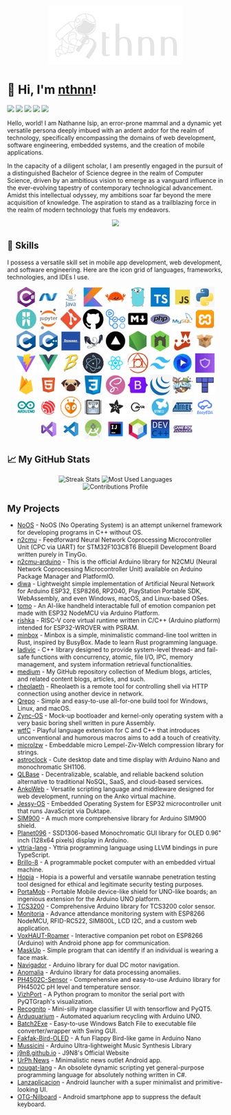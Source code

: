 <p align="center">
	<img src="img_nthnn.png" width="310" />
</p>

# 🚀 Hi, I'm [nthnn](https://nthnn.github.io)!

<a href="#"><img src="https://img.shields.io/badge/OS-KaOS%20Linux-kaos?logo=linux&labelColor=gray&logoColor=white&color=007ec6" /></a> <a href="https://twitter.com/nathannestein"><img src="https://img.shields.io/badge/Twitter-@nathannestein-X?logo=Twitter&labelColor=gray&logoColor=white&color=007ec6" /></a> <a href="https://www.linkedin.com/in/nathannestein/"><img src="https://img.shields.io/badge/LinkedIn-Nathanne%20Isip-@nathannestein?logo=LinkedIn&labelColor=gray&color=007ec6" /></a> <a href="https://medium.com/@nthnn"><img src="https://img.shields.io/badge/Medium-nthnn-@nthnn?logo=Medium&labelColor=gray&color=007ec6" /></a> <a href="#"><img src="https://user-badge.committers.top/philippines/nthnn.svg" /></a>

Hello, world! I am Nathanne Isip, an error-prone mammal and a dynamic yet versatile persona deeply imbued with an ardent ardor for the realm of technology, specifically encompassing the domains of web development, software engineering, embedded systems, and the creation of mobile applications.

In the capacity of a diligent scholar, I am presently engaged in the pursuit of a distinguished Bachelor of Science degree in the realm of Computer Science, driven by an ambitious vision to emerge as a vanguard influence in the ever-evolving tapestry of contemporary technological advancement. Amidst this intellectual odyssey, my ambitions soar far beyond the mere acquisition of knowledge. The aspiration to stand as a trailblazing force in the realm of modern technology that fuels my endeavors.

<p align="center">
	<a href="https://nthnn.github.io"><img src="https://img.shields.io/badge/Visit%20my%20website!-007ec6?style=for-the-badge&logoColor=white&logo=Google-Chrome" /></a>
</p>

## 🧬 Skills

I possess a versatile skill set in mobile app development, web development, and software engineering. Here are the icon grid of languages, frameworks, technologies, and IDEs I use.

<p align="center">
	<a href="https://learn.microsoft.com/en-us/dotnet/csharp/"><img src="assets/ic-csharp.png" width="48" /></a>
	<a href="https://dotnet.microsoft.com/en-us/"><img src="assets/ic-dotnet.png" width="48" /></a>
	<a href="https://www.java.com/en/"><img src="assets/ic-java.png" width="48" /></a>
	<a href="https://kotlinlang.org"><img src="assets/ic-kotlin.png" width="48" /></a>
	<a href="https://www.rust-lang.org/"><img src="assets/ic-rust.png" width="48" /></a>
	<a href="https://go.dev/"><img src="assets/ic-golang.png" width="48" /></a>
	<a href="https://www.typescriptlang.org"><img src="assets/ic-typescript.png" width="48" /></a>
	<a href="https://www.javascript.com"><img src="assets/ic-js.png" width="48" /></a>
	<a href="https://www.python.org"><img src="assets/ic-python.png" width="48" /></a>
	<br/>
	<a href="https://ballerina.io"><img src="assets/ic-ballerina.png" width="48" /></a>
	<a href="https://jupyter.org"><img src="assets/ic-jupyter.png" width="48" /></a>
	<a href="https://git-scm.com/"><img src="assets/ic-git.png" width="48" /></a>
	<a href="https://github.com/"><img src="assets/ic-github.png" width="48" /></a>
	<a href="https://github.com/"><img src="assets/ic-github-actions.png" width="48" /></a>
	<a href="https://markdownguide.org/"><img src="assets/ic-markdown.png" width="48" /></a>
	<a href="https://www.php.net"><img src="assets/ic-php.png" width="48" /></a>
	<a href="https://www.mysql.com"><img src="assets/ic-mysql.png" width="48" /></a>
	<a href="https://www.apachefriends.org"><img src="assets/ic-xampp.png" width="48" /></a>
	<br/>
	<a href="https://www.iso.org/standard/74528.html"><img src="assets/ic-clang.png" width="48" /></a>
	<a href="https://cplusplus.com/"><img src="assets/ic-cpp.png" width="48" /></a>
	<a href="https://doxygen.nl"><img src="assets/ic-doxygen.png" width="48" /></a>
	<a href="https://llvm.org/"><img src="assets/ic-llvm.png" width="48" /></a>
	<a href="https://vercel.com/"><img src="assets/ic-vercel.png" width="48" /></a>
	<a href="https://nodejs.org/en"><img src="assets/ic-nodejs.png" width="48" /></a>
	<a href="https://nodemon.io/"><img src="assets/ic-nodemon.png" width="48" /></a>
	<a href="https://jestjs.io"><img src="assets/ic-jest.png" width="48" /></a>
	<a href="https://parceljs.org/"><img src="assets/ic-parcel.png" width="48" /></a>
	<br/>
	<a href="https://vitejs.dev/"><img src="assets/ic-vite.png" width="48" /></a>
	<a href="https://vuejs.org/"><img src="assets/ic-vue.png" width="48" /></a>
	<a href="https://babeljs.io/"><img src="assets/ic-babel.png" width="48" /></a>
	<a href="https://www.electronjs.org"><img src="assets/ic-electronjs.png" width="48" /></a>
	<a href="https://react.dev"><img src="assets/ic-reactjs.png" width="48" /></a>	<a href="https://postcss.org/"><img src="assets/ic-postcss.png" width="48" /></a>
	<a href="https://tailwindcss.com/"><img src="assets/ic-tailwind.png" width="48" /></a>
	<a href="https://flowbite.com/"><img src="assets/ic-flowbite.png" width="48" /></a>
	<a href="https://heroicons.com/"><img src="assets/ic-heroicons.png" width="48" /></a>
	<br/>
	<a href="https://firebase.google.com"><img src="assets/ic-firebase.png" width="48" /></a>
	<a href="https://html5.org"><img src="assets/ic-html5.png" width="48" /></a>
	<a href="https://pugjs.org/api/getting-started.html"><img src="assets/ic-pug.png" width="48" /></a>
	<a href="https://www.css3.com"><img src="assets/ic-css3.png" width="48" /></a>
	<a href="https://sass-lang.com/"><img src="assets/ic-sass.png" width="48" /></a>
	<a href="https://getbootstrap.com"><img src="assets/ic-bootstrap.png" width="48" /></a>
	<a href="https://jquery.com"><img src="assets/ic-jquery.png" width="48" /></a>
	<a href="https://phaser.io/"><img src="assets/ic-phaser.png" width="48" /></a>
	<a href="https://www.mapeditor.org/"><img src="assets/ic-tiledmap.png" width="48" /></a>
	<br/>
	<a href="https://www.arduino.cc"><img src="assets/ic-arduino.png" width="48" /></a>
	<a href="https://www.espressif.com"><img src="assets/ic-espressif.png" width="48" /></a>
	<a href="https://platformio.org"><img src="assets/ic-platformio.png" width="48" /></a>
	<a href="https://tinygo.org/"><img src="assets/ic-tinygo.png" width="48" /></a>
	<a href="https://www.adafruit.com"><img src="assets/ic-adafruit.png" width="48" /></a>
	<a href="https://www.microchip.com/en-us/products/microcontrollers-and-microprocessors/8-bit-mcus/avr-mcus"><img src="assets/ic-avr.png" width="48" /></a>
	<a href="https://www.st.com/en/microcontrollers-microprocessors/stm32-32-bit-arm-cortex-mcus.html"><img src="assets/ic-stm32.png" width="48" /></a>
	<a href="https://www.microchip.com"><img src="assets/ic-atmel.png" width="48" /></a>
	<a href="https://easyeda.com"><img src="assets/ic-easyeda.png" width="48" /></a>
	<br/>
	<a href="https://visualstudio.microsoft.com"><img src="assets/ic-visual-studio.png" width="48" /></a>
	<a href="https://code.visualstudio.com"><img src="assets/ic-visual-studio-code.png" width="48" /></a>
	<a href="https://developer.android.com/studio"><img src="assets/ic-android-studio.png" width="48" /></a>
	<a href="https://www.jetbrains.com/idea/"><img src="assets/ic-intellij.png" width="48" /></a>
	<a href="https://netbeans.apache.org"><img src="assets/ic-netbeans.png" width="48" /></a>
	<a href="https://www.bloodshed.net"><img src="assets/ic-devcpp.png" width="48" /></a>
	<a href="https://github.com/GValiente/butano"><img src="assets/ic-gba.png" width="48" /></a>
</p>

## 📈 My GitHub Stats

<div align="center">
	<img alt="Streak Stats" src="https://github-readme-streak-stats.herokuapp.com/?user=nthnn&hide_border=true&show_icons=true&currStreakNum=e9ecef&sideNums=e9ecef&border=272b30&currStreakLabel=e9ecef&background=272b30&sideLabels=e9ecef&dates=7a8288" />
	<img alt="Most Used Languages" src="https://github-readme-stats.vercel.app/api/top-langs/?username=nthnn&layout=compact&theme=onedark&hide_border=true&title_color=e9ecef&text_color=e9ecef&bg_color=272b30&hide=html,css,batchfile,jupyter+notebook,shell,cmake&langs_count=16&size_weight=0.5&count_weight=0.5" />
	<br/>
	<img alt="Contributions Profile" src="https://github-readme-activity-graph.vercel.app/graph?username=nthnn&custom_title=Nathanne%20Isip%27s%20Contribution%20Graph&hide_border=true&theme=react-dark&bg_color=272b30&color=ffffff" />
</div>

## My Projects

- [NoOS](https://github.com/nthnn/NoOS) - NoOS (No Operating System) is an attempt unikernel framework for developing programs in C++ without OS.
- [n2cmu](https://github.com/nthnn/n2cmu) - Feedforward Neural Network Coprocessing Microcontroller Unit (CPC via UART) for STM32F103C8T6 Bluepill Development Board written purely in TinyGo.
- [n2cmu-arduino](https://github.com/nthnn/n2cmu-arduino) - This is the official Arduino library for N2CMU (Neural Network Coprocessing Microcontroller Unit) available on Arduino Package Manager and PlatformIO.
- [diwa](https://github.com/nthnn/diwa) - Lightweight simple implementation of Artificial Neural Network for Arduino ESP32, ESP8266, RP2040, PlayStation Portable SDK, WebAssembly, and even Windows, macOS, and Linux-based OSes.
- [tomo](https://github.com/nthnn/tomo) - An AI-like handheld interactable full of emotion companion pet made with ESP32 NodeMCU via Arduino Platform.
- [rishka](https://github.com/nthnn/rishka) - RISC-V core virtual runtime written in C/C++ (Arduino platform) intended for ESP32-WROVER with PSRAM.
- [minbox](https://github.com/nthnn/minbox) - Minbox is a simple, minimalistic command-line tool written in Rust, inspired by BusyBox. Made to learn Rust programming language.
- [ladivic](https://github.com/nthnn/ladivic) - C++ library designed to provide system-level thread- and fail-safe functions with concurrency, atomic, file I/O, IPC, memory management, and system information retrieval functionalities.
- [medium](https://github.com/nthnn/medium) - My GitHub repository collection of Medium blogs, articles, and related content blogs, articles, and such.
- [rheolaeth](https://github.com/nthnn/rheolaeth) - Rheolaeth is a remote tool for controlling shell via HTTP connection using another device in network.
- [Qrepo](https://github.com/nthnn/Qrepo) - Simple and easy-to-use all-for-one build tool for Windows, Linux, and macOS.
- [Zync-OS](https://github.com/nthnn/Zync-OS) - Mock-up bootloader and kernel-only operating system with a very basic boring shell written in pure Assembly.
- [wtfC](https://github.com/nthnn/wtfC) - Playful language extension for C and C++ that introduces unconventional and humorous macros aims to add a touch of creativity.
- [microlzw](https://github.com/nthnn/microlzw) - Embeddable micro Lempel-Ziv-Welch compression library for strings.
- [astroclock](https://github.com/nthnn/astroclock) - Cute desktop date and time display with Arduino Nano and monochromatic SH1106.
- [QLBase](https://github.com/nthnn/QLBase) - Decentralizable, scalable, and reliable backend solution alternative to traditional NoSQL, SaaS, and cloud-based services.
- [AnkoWeb](https://github.com/nthnn/AnkoWeb) - Versatile scripting language and middleware designed for web development, running on the Anko virtual machine.
- [Jessy-OS](https://github.com/nthnn/Jessy-OS) - Embedded Operating System for ESP32 microcontroller unit that runs JavaScript via Duktape.
- [SIM900](https://github.com/nthnn/SIM900) - A much more comprehensive library for Arduino SIM900 shield.
- [Planet096](https://github.com/nthnn/Planet096) - SSD1306-based Monochromatic GUI library for OLED 0.96" inch (128x64 pixels) display in Arduino.
- [yttria-lang](https://github.com/nthnn/yttria-lang) - Yttria programming language using LLVM bindings in pure TypeScript.
- [Brillo-8](https://github.com/nthnn/Brillo-8) - A programmable pocket computer with an embedded virtual machine.
- [Hopia](https://github.com/nthnn/Hopia) - Hopia is a powerful and versatile wannabe penetration testing tool designed for ethical and legitimate security testing purposes.
- [PortaMob](https://github.com/nthnn/PortaMob) - Portable Mobile device-like shield for UNO-like boards; an ingenious extension for the Arduino UNO platform.
- [TCS3200](https://github.com/nthnn/TCS3200) - Comprehensive Arduino library for TCS3200 color sensor.
- [Monitoria](https://github.com/nthnn/Monitoria) - Advance attendance monitoring system with ESP8266 NodeMCU, RFID-RC522, SIM800L, LCD I2C, and a custom web application.
- [VoxHAUT-Roamer](https://github.com/nthnn/VoxHAUT-Roamer) - Interactive companion pet robot on ESP8266 (Arduino) with Android phone app for communication.
- [MaskUp](https://github.com/nthnn/MaskUp) - Simple program that can identify if an individual is wearing a face mask.
- [Navigador](https://github.com/nthnn/Navigador) - Arduino library for dual DC motor navigation.
- [Anomalia](https://github.com/nthnn/Anomalia) - Arduino library for data processing anomalies.
- [PH4502C-Sensor](https://github.com/nthnn/PH4502C-Sensor) - Comprehensive and easy-to-use Arduino library for PH4502C pH level and temperature sensor.
- [VizhPort](https://github.com/nthnn/VizhPort) - A Python program to monitor the serial port with PyQTGraph's visualization.
- [Recognito](https://github.com/nthnn/Recognito) - Mini-silly image classifier UI with tensorflow and PyQT5.
- [Arduquarium](https://github.com/nthnn/Arduquarium) - Automated aquarium recycling with Arduino UNO.
- [Batch2Exe](https://github.com/nthnn/Batch2Exe) - Easy-to-use Windows Batch File to executable file converter/wrapper with Swing GUI.
- [Fakfak-Bird-OLED](https://github.com/nthnn/Fakfak-Bird-OLED) - A fun Flappy Bird-like game in Arduino Nano
- [Mussicini](https://github.com/nthnn/Musiccini) - Arduino Ultra-lightweight Music Synthesis Library
- [j9n8.github.io](https://github.com/J9N8/j9n8.github.io) - J9N8's Official Website
- [UrPh News](https://github.com/nthnn/UrPh-News) - Minimalistic news outlet Android app.
- [nougat-lang](https://github.com/nthnn/nougat-lang) - An obsolete dynamic scripting yet general-purpose programming language for absolutely nothing written in C#.
- [Lanzaplicacion](https://github.com/nthnn/Lanzaplicacion) - Android launcher with a super minimalist and primitive-looking UI.
- [OTG-Nilboard](https://github.com/nthnn/OTG-Nilboard) - Android smartphone app to suppress the default keyboard.
